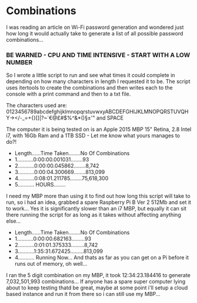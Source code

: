 # Combinations

I was reading an article on Wi-Fi password generation and wondered just how long it would actually take to generate a list of all possible password combinations...

### BE WARNED - CPU AND TIME INTENSIVE - START WITH A LOW NUMBER

So I wrote a little script to run and see what times it could complete in depending on how many characters in length I requested it to be. The script uses itertools to create the combinations and then writes each to the console with a print command and then to a txt file.

The characters used are: 0123456789abcdefghijklmnopqrstuvwxyABCDEFGHIJKLMNOPQRSTUVQHY-></\-_=+{}[]|?~`€@£#$%^&*()§±'" and SPACE

The computer it is being tested on is an Apple 2015 MBP 15" Retina, 2.8 Intel i7, with 16Gb Ram and a 1TB SSD - Let me know what yours manages to do?!

- Length......Time Taken........No Of Combinations
- 1...........0:00:00.001031........93
- 2...........0:00:00.045862........8,742
- 3...........0:00:04.300669........813,099
- 4...........0:08:01.211785........75,618,300
- 5........... HOURS........

I need my MBP more than using it to find out how long this script will take to run, so i had an idea, grabbed a spare Raspberry Pi B Ver 2 512Mb and set it to work... Yes it is significantly slower than an i7 MBP, but equally it can sit there running the script for as long as it takes without affecting anything else...

- Length......Time Taken........No Of Combinations
- 1...........0:00:00.682163.........93
- 2...........0:01:01.375333.........8,742
- 3...........1:35:31.672425.........813,099
- 4...........     Running Now... And thats as far as you can get on a Pi before it runs out of memory, oh well...

I ran the 5 digit combination on my MBP, it took 12:34:23.184416 to generate 7,032,501,993 combinations... If anyone has a spare super computer lying about to keep testing thatd be great, maybe at some point i'll setup a cloud based instance and run it from there so i can still use my MBP...


